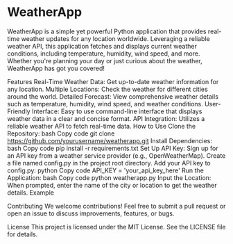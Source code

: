 # WeatherApp
WeatherApp is a simple yet powerful Python application that provides real-time weather updates for any location worldwide. Leveraging a reliable weather API, this application fetches and displays current weather conditions, including temperature, humidity, wind speed, and more. Whether you're planning your day or just curious about the weather, WeatherApp has got you covered!

Features
Real-Time Weather Data: Get up-to-date weather information for any location.
Multiple Locations: Check the weather for different cities around the world.
Detailed Forecast: View comprehensive weather details such as temperature, humidity, wind speed, and weather conditions.
User-Friendly Interface: Easy to use command-line interface that displays weather data in a clear and concise format.
API Integration: Utilizes a reliable weather API to fetch real-time data.
How to Use
Clone the Repository:
bash
Copy code
git clone https://github.com/yourusername/weatherapp.git
Install Dependencies:
bash
Copy code
pip install -r requirements.txt
Set Up API Key:
Sign up for an API key from a weather service provider (e.g., OpenWeatherMap).
Create a file named config.py in the project root directory.
Add your API key to config.py:
python
Copy code
API_KEY = 'your_api_key_here'
Run the Application:
bash
Copy code
python weatherapp.py
Input the Location: When prompted, enter the name of the city or location to get the weather details.
Example

Contributing
We welcome contributions! Feel free to submit a pull request or open an issue to discuss improvements, features, or bugs.

License
This project is licensed under the MIT License. See the LICENSE file for details.

